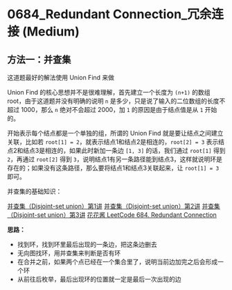 # 0684_Redundant Connection_冗余连接 (Medium)

## 方法一：并查集

这道题最好的解法使用 Union Find 来做

Union Find 的核心思想并不是很难理解，首先建立一个长度为 `(n+1)` 的数组 root，由于这道题并没有明确的说明 `n` 是多少，只是说了输入的二位数组的长度不超过 1000，那么 `n` 绝对不会超过 2000，加 `1` 的原因是由于结点值是从 `1` 开始的。

开始表示每个结点都是一个单独的组，所谓的 Union Find 就是要让结点之间建立关联，比如若 `root[1] = 2`，就表示结点1和结点2是相连的，`root[2] = 3` 表示结点2和结点3是相连的，如果此时新加一条边 `[1, 3]` 的话，我们通过 `root[1]` 得到 `2`，再通过 `root[2]` 得到 `3`，说明结点1有另一条路径能到结点3，这样就说明环是存在的；如果没有这条路径，那么要将结点1和结点3关联起来，让 `root[1] = 3` 即可。

并查集的基础知识：

[并查集（Disjoint-set union）第1讲](https://youtu.be/YKE4Vd1ysPI)
[并查集（Disjoint-set union）第2讲](https://youtu.be/gpmOaSBcbYA)
[并查集（Disjoint-set union）第3讲](https://youtu.be/zos--xohLT0)
[花花酱 LeetCode 684. Redundant Connection](https://youtu.be/4hJ721ce010)

**思路：**

- 找到环，找到环里最后出现的一条边，把这条边删去
- 无向图找环，用并查集来判断是否有环
- 在合并之前，如果两个点已经在一个集合里了，说明当前边加完之后会形成一个环
- 从前往后枚举，最后出现环的位置就一定是最后一次出现的边
